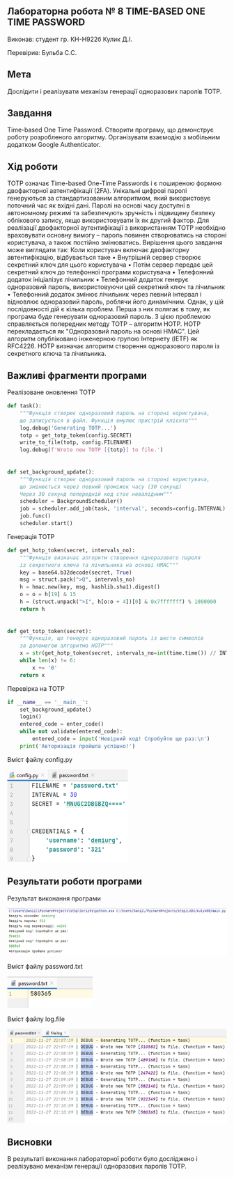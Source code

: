 ## Лабораторна робота № 8 TIME-BASED ONE TIME PASSWORD

Виконав:
студент гр. КН-Н922б
Кулик Д.І.

Перевірив:
Бульба С.С.

## Мета
Дослідити і реалізувати механізм генерації одноразових паролів TOTP.

## Завдання
Time-based One Time Password. Створити програму, що демонструє роботу розробленого алгоритму. Організувати взаємодію з мобільним додатком Google Authenticator.

## Хід роботи
TOTP означає Time-based One-Time Passwords і є поширеною формою двофакторної автентифікації (2FA). Унікальні цифрові паролі генеруються за стандартизованим алгоритмом, який використовує поточний час як вхідні дані. Паролі на основі часу доступні в автономному режимі та забезпечують зручність і підвищену безпеку облікового запису, якщо використовувати їх як другий фактор.
Для реалізації двофакторної аутентифікації з використанням TOTP необхідно враховувати основну вимогу – пароль повинен створюватись на стороні користувача, а також постійно змінюватись.
Вирішення цього завдання може виглядати так:
Коли користувач включає двофакторну автентифікацію, відбувається таке
• Внутрішній сервер створює секретний ключ для цього користувача
• Потім сервер передає цей секретний ключ до телефонної програми користувача
• Телефонний додаток ініціалізує лічильник
• Телефонний додаток генерує одноразовий пароль, використовуючи цей секретний ключ та лічильник
• Телефонний додаток змінює лічильник через певний інтервал і відновлює одноразовий пароль, роблячи його динамічним.
Однак, у цій послідовності дій є кілька проблем. Перша з них полягає в тому, як програма буде генерувати одноразовий пароль. З цією проблемою справляється попередник методу TOTP – алгоритм HOTP.
HOTP перекладається як "Одноразовий пароль на основі HMAC". Цей алгоритм опубліковано інженерною групою Інтернету (IETF) як RFC4226. HOTP визначає алгоритм створення одноразового пароля із секретного ключа та лічильника.

## Важливі фрагменти програми
Реалізоване оновлення TOTP
```python
def task():
    """Функція створює одноразовий пароль на стороні користувача,
    що записується в файл. Функція емулює пристрій клієнта"""
    log.debug('Generating TOTP...')
    totp = get_totp_token(config.SECRET)
    write_to_file(totp, config.FILENAME)
    log.debug(f'Wrote new TOTP [{totp}] to file.')


def set_background_update():
    """Функція створює одноразовий пароль на стороні користувача,
    що змінюється через певний проміжок часу (30 секунд)
    Через 30 секунд попередній код стає невалідним"""
    scheduler = BackgroundScheduler()
    job = scheduler.add_job(task, 'interval', seconds=config.INTERVAL)
    job.func()
    scheduler.start()
```
Генерація TOTP
```python
def get_hotp_token(secret, intervals_no):
    """Фукнція визначає алгоритм створення одноразового пароля
    із секретного ключа та лічильника на основі HMAC"""
    key = base64.b32decode(secret, True)
    msg = struct.pack(">Q", intervals_no)
    h = hmac.new(key, msg, hashlib.sha1).digest()
    o = o = h[19] & 15
    h = (struct.unpack(">I", h[o:o + 4])[0] & 0x7fffffff) % 1000000
    return h


def get_totp_token(secret):
    """Функція, що генерує одноразовий пароль із шести символів
    за допомогою алгоритма HOTP"""
    x = str(get_hotp_token(secret, intervals_no=int(time.time()) // INTERVAL))
    while len(x) != 6:
        x += '0'
    return x
```
Перевірка на TOTP
```python
if __name__ == '__main__':
    set_background_update()
    login()
    entered_code = enter_code()
    while not validate(entered_code):
        entered_code = input('Невірний код! Спробуйте ще раз:\n')
    print('Авторизація пройшла успішно!')
```
Вміст файлу config.py

![Вміст confіg](/lab08/doc/config_code.png)

## Результати роботи програми

Результат виконання програми

![Результат](/lab08/doc/result.png)

Вміст файлу password.txt

![Вміст password](/lab08/doc/password.png)

Вміст файлу log.file

![Вміст log](/lab08/doc/log.png)

## Висновки
В результаті виконання лабораторної роботи було досліджено і реалізувано механізм генерації одноразових паролів TOTP.